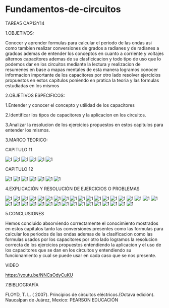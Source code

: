 # Fundamentos-de-circuitos
TAREA5 CAP13Y14

1.OBJETIVOS:

Conocer y aprender formulas para calcular el periodo de las ondas asi como tambien realizar conversiones de grados a radianes y de radianes a gradoas ademas de entender los  conceptos en cuanto a corriente y voltajes alternos capacitores ademas de su clasficicacion y todo tipo de uso que lo podemos dar en los circuitos mediante la lectura y realizacion de resumenes en base a mapas mentales de esta manera logramos conocer informacion importante de los capacitores por otro lado resolver ejercicios propuestos en estos capitulos poniendo en pratica la teoria y las formulas estudiadas en los mismos 

2.OBJETIVOS ESPECIFICOS:

1.Entender y conocer el concepto y utilidad de los capacitores

2.Identificar los tipos de capacitores y la aplicacion en los circuitos. 

3.Analizar la resolucion de los ejercicios propuestos en estos capitulos para entender los mismos. 

3.MARCO TEORICO:

CAPITULO 11

![1](https://github.com/Josselyn2/Fundamentos-de-circuitos/blob/Principal/IMAGENES/CAPITULO%2011,12/MAPAS/1.png?raw=true)
![1](https://github.com/Josselyn2/Fundamentos-de-circuitos/blob/Principal/IMAGENES/CAPITULO%2011,12/MAPAS/2.png?raw=true)
![1](https://github.com/Josselyn2/Fundamentos-de-circuitos/blob/Principal/IMAGENES/CAPITULO%2011,12/MAPAS/3.png?raw=true)
![1](https://github.com/Josselyn2/Fundamentos-de-circuitos/blob/Principal/IMAGENES/CAPITULO%2011,12/MAPAS/4.png?raw=true)
![1](https://github.com/Josselyn2/Fundamentos-de-circuitos/blob/Principal/IMAGENES/CAPITULO%2011,12/MAPAS/5.png?raw=true)
![1](https://github.com/Josselyn2/Fundamentos-de-circuitos/blob/Principal/IMAGENES/CAPITULO%2011,12/MAPAS/6.png?raw=true)


CAPITULO 12

![1](https://github.com/Josselyn2/Fundamentos-de-circuitos/blob/Principal/IMAGENES/CAPITULO%2011,12/MAPAS/M1.png?raw=true)
![1](https://github.com/Josselyn2/Fundamentos-de-circuitos/blob/Principal/IMAGENES/CAPITULO%2011,12/MAPAS/M2.png?raw=true)
![1](https://github.com/Josselyn2/Fundamentos-de-circuitos/blob/Principal/IMAGENES/CAPITULO%2011,12/MAPAS/M3.png?raw=true)
![1](https://github.com/Josselyn2/Fundamentos-de-circuitos/blob/Principal/IMAGENES/CAPITULO%2011,12/MAPAS/M4.png?raw=true)
![1](https://github.com/Josselyn2/Fundamentos-de-circuitos/blob/Principal/IMAGENES/CAPITULO%2011,12/MAPAS/M5.png?raw=true)
![1](https://github.com/Josselyn2/Fundamentos-de-circuitos/blob/Principal/IMAGENES/CAPITULO%2011,12/MAPAS/M6.png?raw=true)
![1](https://github.com/Josselyn2/Fundamentos-de-circuitos/blob/Principal/IMAGENES/CAPITULO%2011,12/MAPAS/M7.png?raw=true)


4.EXPLICACIÓN Y RESOLUCIÓN DE EJERCICIOS O PROBLEMAS

![1](https://github.com/Josselyn2/Fundamentos-de-circuitos/blob/Principal/IMAGENES/CAPITULO13,14/ej2.jpg?raw=true)
![1](https://github.com/Josselyn2/Fundamentos-de-circuitos/blob/Principal/IMAGENES/CAPITULO%2011,12/2.jpg?raw=true)
![1](https://github.com/Josselyn2/Fundamentos-de-circuitos/blob/Principal/IMAGENES/CAPITULO%2011,12/3.jpg?raw=true)
![1](https://github.com/Josselyn2/Fundamentos-de-circuitos/blob/Principal/IMAGENES/CAPITULO%2011,12/4.jpg?raw=true)
![1](https://github.com/Josselyn2/Fundamentos-de-circuitos/blob/Principal/IMAGENES/CAPITULO%2011,12/5.jpg?raw=true)
![1](https://github.com/Josselyn2/Fundamentos-de-circuitos/blob/Principal/IMAGENES/CAPITULO%2011,12/6.jpg?raw=true)
![1](https://github.com/Josselyn2/Fundamentos-de-circuitos/blob/Principal/IMAGENES/CAPITULO%2011,12/7.jpg?raw=true)
![1](https://github.com/Josselyn2/Fundamentos-de-circuitos/blob/Principal/IMAGENES/CAPITULO%2011,12/8.jpg?raw=true)
![1](https://github.com/Josselyn2/Fundamentos-de-circuitos/blob/Principal/IMAGENES/CAPITULO%2011,12/9.jpg?raw=true)
![1](https://github.com/Josselyn2/Fundamentos-de-circuitos/blob/Principal/IMAGENES/CAPITULO%2011,12/10.jpg?raw=true)
![1](https://github.com/Josselyn2/Fundamentos-de-circuitos/blob/Principal/IMAGENES/CAPITULO%2011,12/11.jpg?raw=true)
![1](https://github.com/Josselyn2/Fundamentos-de-circuitos/blob/Principal/IMAGENES/CAPITULO%2011,12/12.jpg?raw=true)
![1](https://github.com/Josselyn2/Fundamentos-de-circuitos/blob/Principal/IMAGENES/CAPITULO%2011,12/13.jpg?raw=true)
![1](https://github.com/Josselyn2/Fundamentos-de-circuitos/blob/Principal/IMAGENES/CAPITULO%2011,12/14.jpg?raw=true)
![1](https://github.com/Josselyn2/Fundamentos-de-circuitos/blob/Principal/IMAGENES/CAPITULO%2011,12/15.jpg?raw=true)
![1](https://github.com/Josselyn2/Fundamentos-de-circuitos/blob/Principal/IMAGENES/CAPITULO%2011,12/16.jpg?raw=true)
![1](https://github.com/Josselyn2/Fundamentos-de-circuitos/blob/Principal/IMAGENES/CAPITULO%2011,12/17.jpg?raw=true)
![1](https://github.com/Josselyn2/Fundamentos-de-circuitos/blob/Principal/IMAGENES/CAPITULO%2011,12/18.jpg?raw=true)
![1](https://github.com/Josselyn2/Fundamentos-de-circuitos/blob/Principal/IMAGENES/CAPITULO%2011,12/19.jpg?raw=true)
![1](https://github.com/Josselyn2/Fundamentos-de-circuitos/blob/Principal/IMAGENES/CAPITULO%2011,12/20.jpg?raw=true)
![1](https://github.com/Josselyn2/Fundamentos-de-circuitos/blob/Principal/IMAGENES/CAPITULO%2011,12/21.jpg?raw=true)
![1](https://github.com/Josselyn2/Fundamentos-de-circuitos/blob/Principal/IMAGENES/CAPITULO%2011,12/22.jpg?raw=true)
![1](https://github.com/Josselyn2/Fundamentos-de-circuitos/blob/Principal/IMAGENES/CAPITULO%2011,12/23.jpg?raw=true)
![1](https://github.com/Josselyn2/Fundamentos-de-circuitos/blob/Principal/IMAGENES/CAPITULO%2011,12/24.jpg?raw=true)
![1](https://github.com/Josselyn2/Fundamentos-de-circuitos/blob/Principal/IMAGENES/CAPITULO%2011,12/25.jpg?raw=true)
![1](https://github.com/Josselyn2/Fundamentos-de-circuitos/blob/Principal/IMAGENES/CAPITULO%2011,12/26.jpg?raw=true)
![1](https://github.com/Josselyn2/Fundamentos-de-circuitos/blob/Principal/IMAGENES/CAPITULO%2011,12/27.jpg?raw=true)
![1](https://github.com/Josselyn2/Fundamentos-de-circuitos/blob/Principal/IMAGENES/CAPITULO%2011,12/28.jpg?raw=true)
![1](https://github.com/Josselyn2/Fundamentos-de-circuitos/blob/Principal/IMAGENES/CAPITULO%2011,12/29.jpg?raw=true)
![1](https://github.com/Josselyn2/Fundamentos-de-circuitos/blob/Principal/IMAGENES/CAPITULO%2011,12/30.jpg?raw=true)
![1](https://github.com/Josselyn2/Fundamentos-de-circuitos/blob/Principal/IMAGENES/CAPITULO%2011,12/31.jpg?raw=true)
![1](https://github.com/Josselyn2/Fundamentos-de-circuitos/blob/Principal/IMAGENES/CAPITULO%2011,12/32.jpg?raw=true)
![1](https://github.com/Josselyn2/Fundamentos-de-circuitos/blob/Principal/IMAGENES/CAPITULO%2011,12/33.jpg?raw=true)
![1](https://github.com/Josselyn2/Fundamentos-de-circuitos/blob/Principal/IMAGENES/CAPITULO%2011,12/34.jpg?raw=true)
![1](https://github.com/Josselyn2/Fundamentos-de-circuitos/blob/Principal/IMAGENES/CAPITULO%2011,12/35.jpg?raw=true)

5.CONCLUSIONES

Hemos concluido absorviendo correctamente el conocimiento mostrados en estos capitulos tanto las conversiones presentes como las formulas para calcular los periodos de las ondas ademas de la clasificacion como las formulas usados por los capacitores por otro lado  logramos la resolucion correcta de los ejercicios propuestos entendiendo la aplicacion y el uso de los capacitores que se dan en los circuitos y entendiendo su funcionamiento y cual se puede usar en cada caso que se nos presente. 

VIDEO

https://youtu.be/NNCsOdyCuKU

7.BIBLIOGRAFÍA

FLOYD, T. L. ( 2007). Principios de circuitos eléctricos.(Octava edición). Naucalpan de Juárez, Mexico: PEARSON EDUCACIÓN

